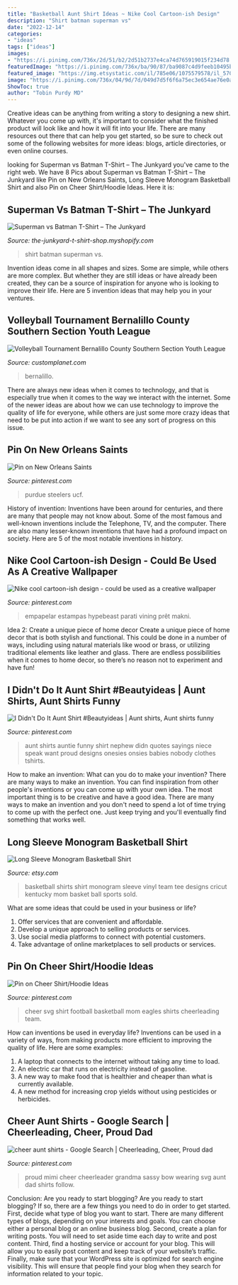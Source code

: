 ```yaml
---
title: "Basketball Aunt Shirt Ideas ~ Nike Cool Cartoon-ish Design"
description: "Shirt batman superman vs"
date: "2022-12-14"
categories:
- "ideas"
tags: ["ideas"]
images:
- "https://i.pinimg.com/736x/2d/51/b2/2d51b2737e4ca74d765919015f234d78.jpg"
featuredImage: "https://i.pinimg.com/736x/ba/90/87/ba9087c4d9feeb10495b2a1a1b330b34.jpg"
featured_image: "https://img.etsystatic.com/il/785e06/1075579578/il_570xN.1075579578_4x0c.jpg?version=0"
image: "https://i.pinimg.com/736x/04/9d/7d/049d7d5f6f6a75ec3e654ae76e0a78d5.jpg"
ShowToc: true
author: "Tobin Purdy MD"
---
```



Creative ideas can be anything from writing a story to designing a new shirt. Whatever you come up with, it's important to consider what the finished product will look like and how it will fit into your life. There are many resources out there that can help you get started, so be sure to check out some of the following websites for more ideas: blogs, article directories, or even online courses.

	

		
looking for Superman vs Batman T-Shirt – The Junkyard you've came to the right web. We have 8 Pics about Superman vs Batman T-Shirt – The Junkyard like Pin on New Orleans Saints, Long Sleeve Monogram Basketball Shirt and also Pin on Cheer Shirt/Hoodie Ideas. Here it is:
		
    
## Superman Vs Batman T-Shirt – The Junkyard

<img loading=lazy src="http://cdn.shopify.com/s/files/1/0275/2851/products/batmansuperman_grande.JPG?v=1454787489" onerror="this.onerror=null;this.src='https://tse3.mm.bing.net/th?id=OIP.123BhO4QOjp2GOwhZeRTSwAAAA&amp;pid=15.1';" alt="Superman vs Batman T-Shirt – The Junkyard">

_Source: the-junkyard-t-shirt-shop.myshopify.com_

>shirt batman superman vs. 

	

Invention ideas come in all shapes and sizes. Some are simple, while others are more complex. But whether they are still ideas or have already been created, they can be a source of inspiration for anyone who is looking to improve their life. Here are 5 invention ideas that may help you in your ventures.

    
## Volleyball Tournament Bernalillo County Southern Section Youth League

<img loading=lazy src="https://customplanet.com/tshirtecommerce/templatesPreview/volleyball-tournament-shirt-designs-T-shirts111.png" onerror="this.onerror=null;this.src='https://tse1.mm.bing.net/th?id=OIP.rIzqfSsmelTS6iI-q9yR9wHaHa&amp;pid=15.1';" alt="Volleyball Tournament Bernalillo County Southern Section Youth League">

_Source: customplanet.com_

>bernalillo. 

	

There are always new ideas when it comes to technology, and that is especially true when it comes to the way we interact with the internet. Some of the newer ideas are about how we can use technology to improve the quality of life for everyone, while others are just some more crazy ideas that need to be put into action if we want to see any sort of progress on this issue.

    
## Pin On New Orleans Saints

<img loading=lazy src="https://i.pinimg.com/736x/53/f6/4f/53f64fcb58967aea675a11b066e0c4bb--who-dat-new-orleans-saints.jpg" onerror="this.onerror=null;this.src='https://tse3.mm.bing.net/th?id=OIP.CD9iAY9yH6ZufrzNOLra7AHaHN&amp;pid=15.1';" alt="Pin on New Orleans Saints">

_Source: pinterest.com_

>purdue steelers ucf. 

	

History of invention:
Inventions have been around for centuries, and there are many that people may not know about. Some of the most famous and well-known inventions include the Telephone, TV, and the computer. There are also many lesser-known inventions that have had a profound impact on society. Here are 5 of the most notable inventions in history.

    
## Nike Cool Cartoon-ish Design - Could Be Used As A Creative Wallpaper

<img loading=lazy src="https://i.pinimg.com/736x/2d/51/b2/2d51b2737e4ca74d765919015f234d78.jpg" onerror="this.onerror=null;this.src='https://tse4.mm.bing.net/th?id=OIP.5KYGKXL0hNDFeUJ2FV7gwgHaGq&amp;pid=15.1';" alt="Nike cool cartoon-ish design - could be used as a creative wallpaper">

_Source: pinterest.com_

>empapelar estampas hypebeast parati vining prêt makni. 

	

Idea 2: Create a unique piece of home decor
Create a unique piece of home decor that is both stylish and functional. This could be done in a number of ways, including using natural materials like wood or brass, or utilizing traditional elements like leather and glass. There are endless possibilities when it comes to home decor, so there’s no reason not to experiment and have fun!

    
## I Didn&#039;t Do It Aunt Shirt #Beautyideas | Aunt Shirts, Aunt Shirts Funny

<img loading=lazy src="https://i.pinimg.com/736x/ba/90/87/ba9087c4d9feeb10495b2a1a1b330b34.jpg" onerror="this.onerror=null;this.src='https://tse4.mm.bing.net/th?id=OIP.TDtHkYovx8Wmi3rHQd49rwHaJ3&amp;pid=15.1';" alt="I Didn&#039;t Do It Aunt Shirt #Beautyideas | Aunt shirts, Aunt shirts funny">

_Source: pinterest.com_

>aunt shirts auntie funny shirt nephew didn quotes sayings niece speak want proud designs onesies onsies babies nobody clothes tshirts. 

	

How to make an invention: What can you do to make your invention?
There are many ways to make an invention. You can find inspiration from other people's inventions or you can come up with your own idea. The most important thing is to be creative and have a good idea. There are many ways to make an invention and you don't need to spend a lot of time trying to come up with the perfect one. Just keep trying and you'll eventually find something that works well.

    
## Long Sleeve Monogram Basketball Shirt

<img loading=lazy src="https://img.etsystatic.com/il/785e06/1075579578/il_570xN.1075579578_4x0c.jpg?version=0" onerror="this.onerror=null;this.src='https://tse1.mm.bing.net/th?id=OIP.n2PMuqU8PnaH14yq2nnCOwHaHa&amp;pid=15.1';" alt="Long Sleeve Monogram Basketball Shirt">

_Source: etsy.com_

>basketball shirts shirt monogram sleeve vinyl team tee designs cricut kentucky mom basket ball sports sold. 

	

What are some ideas that could be used in your business or life?
1. Offer services that are convenient and affordable.
2. Develop a unique approach to selling products or services.
3. Use social media platforms to connect with potential customers. 
4. Take advantage of online marketplaces to sell products or services.

    
## Pin On Cheer Shirt/Hoodie Ideas

<img loading=lazy src="https://i.pinimg.com/736x/04/9d/7d/049d7d5f6f6a75ec3e654ae76e0a78d5.jpg" onerror="this.onerror=null;this.src='https://tse4.mm.bing.net/th?id=OIP.ofnNZBYqj7-BYHKQbvPAXAHaF4&amp;pid=15.1';" alt="Pin on Cheer Shirt/Hoodie Ideas">

_Source: pinterest.com_

>cheer svg shirt football basketball mom eagles shirts cheerleading team. 

	

How can inventions be used in everyday life?
Inventions can be used in a variety of ways, from making products more efficient to improving the quality of life. Here are some examples: 
1. A laptop that connects to the internet without taking any time to load. 
2. An electric car that runs on electricity instead of gasoline. 
3. A new way to make food that is healthier and cheaper than what is currently available. 
4. A new method for increasing crop yields without using pesticides or herbicides.

    
## Cheer Aunt Shirts - Google Search | Cheerleading, Cheer, Proud Dad

<img loading=lazy src="https://i.pinimg.com/736x/94/f2/cd/94f2cd943bf7a53c3cf30579844e2a7e.jpg" onerror="this.onerror=null;this.src='https://tse4.mm.bing.net/th?id=OIP.OC5p78RtHUajA-ACssqXSwHaE8&amp;pid=15.1';" alt="cheer aunt shirts - Google Search | Cheerleading, Cheer, Proud dad">

_Source: pinterest.com_

>proud mimi cheer cheerleader grandma sassy bow wearing svg aunt dad shirts follow. 

	

Conclusion: Are you ready to start blogging?
Are you ready to start blogging? If so, there are a few things you need to do in order to get started. First, decide what type of blog you want to start. There are many different types of blogs, depending on your interests and goals. You can choose either a personal blog or an online business blog. Second, create a plan for writing posts. You will need to set aside time each day to write and post content. Third, find a hosting service or account for your blog. This will allow you to easily post content and keep track of your website’s traffic. Finally, make sure that your WordPress site is optimized for search engine visibility. This will ensure that people find your blog when they search for information related to your topic.

